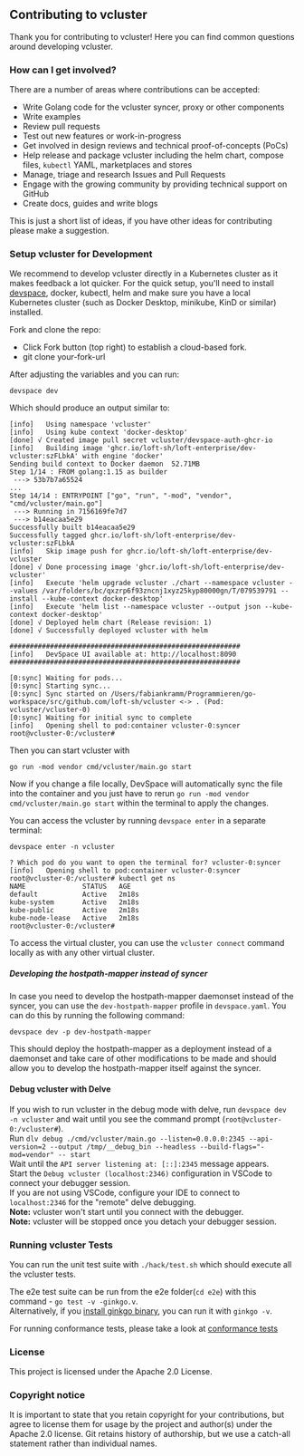 ## Contributing to vcluster

Thank you for contributing to vcluster! Here you can find common questions around developing vcluster.

### How can I get involved?

There are a number of areas where contributions can be accepted:

- Write Golang code for the vcluster syncer, proxy or other components
- Write examples
- Review pull requests
- Test out new features or work-in-progress
- Get involved in design reviews and technical proof-of-concepts (PoCs)
- Help release and package vcluster including the helm chart, compose files, `kubectl` YAML, marketplaces and stores
- Manage, triage and research Issues and Pull Requests
- Engage with the growing community by providing technical support on GitHub
- Create docs, guides and write blogs

This is just a short list of ideas, if you have other ideas for contributing please make a suggestion.

### Setup vcluster for Development

We recommend to develop vcluster directly in a Kubernetes cluster as it makes feedback a lot quicker. For the quick setup, you'll need to install [devspace](https://github.com/loft-sh/devspace#1-install-devspace), docker, kubectl, helm and make sure you have a local Kubernetes cluster (such as Docker Desktop, minikube, KinD or similar) installed.

Fork and clone the repo:
- Click Fork button (top right) to establish a cloud-based fork.
- git clone your-fork-url

After adjusting the variables and you can run:

```
devspace dev
```

Which should produce an output similar to:

```
[info]   Using namespace 'vcluster'
[info]   Using kube context 'docker-desktop'
[done] √ Created image pull secret vcluster/devspace-auth-ghcr-io   
[info]   Building image 'ghcr.io/loft-sh/loft-enterprise/dev-vcluster:szFLbkA' with engine 'docker'
Sending build context to Docker daemon  52.71MB
Step 1/14 : FROM golang:1.15 as builder
 ---> 53b7b7a65524
...
Step 14/14 : ENTRYPOINT ["go", "run", "-mod", "vendor", "cmd/vcluster/main.go"]
 ---> Running in 7156169fe7d7
 ---> b14eacaa5e29
Successfully built b14eacaa5e29
Successfully tagged ghcr.io/loft-sh/loft-enterprise/dev-vcluster:szFLbkA
[info]   Skip image push for ghcr.io/loft-sh/loft-enterprise/dev-vcluster
[done] √ Done processing image 'ghcr.io/loft-sh/loft-enterprise/dev-vcluster'                         
[info]   Execute 'helm upgrade vcluster ./chart --namespace vcluster --values /var/folders/bc/qxzrp6f93zncnj1xyz25kyp80000gn/T/079539791 --install --kube-context docker-desktop'
[info]   Execute 'helm list --namespace vcluster --output json --kube-context docker-desktop'
[done] √ Deployed helm chart (Release revision: 1)              
[done] √ Successfully deployed vcluster with helm               
                                             
#########################################################
[info]   DevSpace UI available at: http://localhost:8090
#########################################################

[0:sync] Waiting for pods...
[0:sync] Starting sync...
[0:sync] Sync started on /Users/fabiankramm/Programmieren/go-workspace/src/github.com/loft-sh/vcluster <-> . (Pod: vcluster/vcluster-0)
[0:sync] Waiting for initial sync to complete
[info]   Opening shell to pod:container vcluster-0:syncer
root@vcluster-0:/vcluster#
```

Then you can start vcluster with
```
go run -mod vendor cmd/vcluster/main.go start
```

Now if you change a file locally, DevSpace will automatically sync the file into the container and you just have to rerun `go run -mod vendor cmd/vcluster/main.go start` within the terminal to apply the changes.

You can access the vcluster by running `devspace enter` in a separate terminal:

```
devspace enter -n vcluster

? Which pod do you want to open the terminal for? vcluster-0:syncer
[info]   Opening shell to pod:container vcluster-0:syncer
root@vcluster-0:/vcluster# kubectl get ns
NAME              STATUS   AGE
default           Active   2m18s
kube-system       Active   2m18s
kube-public       Active   2m18s
kube-node-lease   Active   2m18s
root@vcluster-0:/vcluster#
```

To access the virtual cluster, you can use the `vcluster connect` command locally as with any other virtual cluster.

##### Developing the hostpath-mapper instead of syncer
In case you need to develop the hostpath-mapper daemonset instead of the syncer, you can use the `dev-hostpath-mapper` profile in `devspace.yaml`. You can do this by running the following command:
```
devspace dev -p dev-hostpath-mapper
```
This should deploy the hostpath-mapper as a deployment instead of a daemonset and take care of other modifications to be made and should allow you to develop the hostpath-mapper itself against the syncer.

#### Debug vcluster with Delve
If you wish to run vcluster in the debug mode with delve, run `devspace dev -n vcluster` and wait until you see the command prompt (`root@vcluster-0:/vcluster#`).  
Run `dlv debug ./cmd/vcluster/main.go --listen=0.0.0.0:2345 --api-version=2 --output /tmp/__debug_bin --headless --build-flags="-mod=vendor" -- start`  
Wait until the `API server listening at: [::]:2345` message appears.  
Start the `Debug vcluster (localhost:2346)` configuration in VSCode to connect your debugger session.  
If you are not using VSCode, configure your IDE to connect to `localhost:2346` for the "remote" delve debugging.  
**Note:** vcluster won't start until you connect with the debugger.  
**Note:** vcluster will be stopped once you detach your debugger session.  

### Running vcluster Tests

You can run the unit test suite with `./hack/test.sh` which should execute all the vcluster tests.  

The e2e test suite can be run from the e2e folder(`cd e2e`) with this command - `go test -v -ginkgo.v`.  
Alternatively, if you [install ginkgo binary](https://github.com/onsi/ginkgo#global-installation), you can run it with `ginkgo -v`.

For running conformance tests, please take a look at [conformance tests](https://github.com/loft-sh/vcluster/tree/main/conformance/v1.21)

### License

This project is licensed under the Apache 2.0 License.

### Copyright notice

It is important to state that you retain copyright for your contributions, but agree to license them for usage by the project and author(s) under the Apache 2.0 license. Git retains history of authorship, but we use a catch-all statement rather than individual names.
